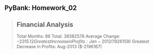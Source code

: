 ## PyBank: Homework_02
>Financial Analysis
>--------------------
>Total Months: 86
>Total: 38382578
>Average Change: $-2315.12
>Greatest Increase in Profits: Jan-2012 ($1926159)
>Greatest Decrease in Profits: Aug-2013 ($-2196167)